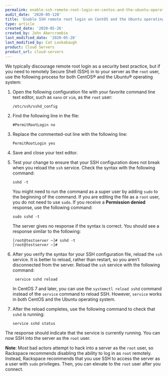 ```yaml
---
permalink: enable-ssh-remote-root-login-on-centos-and-the-ubuntu-operating-system
audit_date: '2020-05-128'
title: 'Enable SSH remote root login on CentOS and the Ubuntu operating system'
type: article
created_date: '2020-05-26'
created_by: John Abercrombie
last_modified_date: '2020-05-28'
last_modified_by: Cat Lookabaugh
product: Cloud Servers
product_url: cloud-servers
---
```


We typically discourage remote root login as a security best practice, but if you need to remotely
Secure Shell (SSH) in to your server as the `root` user, use the following process for both CentOS&reg;
and the Ubuntu&reg; operating system:

1. Open the following configuration file with your favorite command line text editor, such as `nano`
   or `vim`, as the `root` user:

       /etc/ssh/sshd_config

2. Find the following line in the file:

       #PermitRootLogin no

3. Replace the commented-out line with the following line:

       PermitRootLogin yes

4. Save and close your text editor. 

5. Test your change to ensure that your SSH configuration does not break when you reload the `ssh`
   service. Check the syntax with the following command:

       sshd -t

   You might need to run the command as a super user by adding `sudo` to the beginning of the command.
   If you are editing the file as a `root` user, you do not need to use `sudo`. If you receive a 
   **Permission denied** response, use the following command:

       sudo sshd -t

   The server gives no response if the syntax is correct. You should see a response similar to the following:

       [root@testserver ~]# sshd -t
       [root@testserver ~]#


6. After you verify the syntax for your SSH configuration file, reload the `ssh` service. It is better to
   reload, rather than restart, so you aren’t disconnected from the server. Reload the `ssh` service with
   the following command:

        service sshd reload
        
   In CentOS 7 and later, you can use the `systemctl reload sshd` command instead of the `service`
   command to reload SSH. However, `service` works in both CentOS and the Ubuntu operating system.

7. After the reload completes, use the following command to check that `sshd` is running:

       service sshd status

The response should indicate that the service is currently running. You can now SSH into the server as
the `root` user.

**Note**:  Most bad actors attempt to hack into a server as the `root` user, so Rackspace recommends
disabling the ability to log in as `root` remotely. Instead, Rackspace recommends that you use SSH to
access the server as a user with `sudo` privileges. Then, you can elevate to the `root` user after you
connect.
